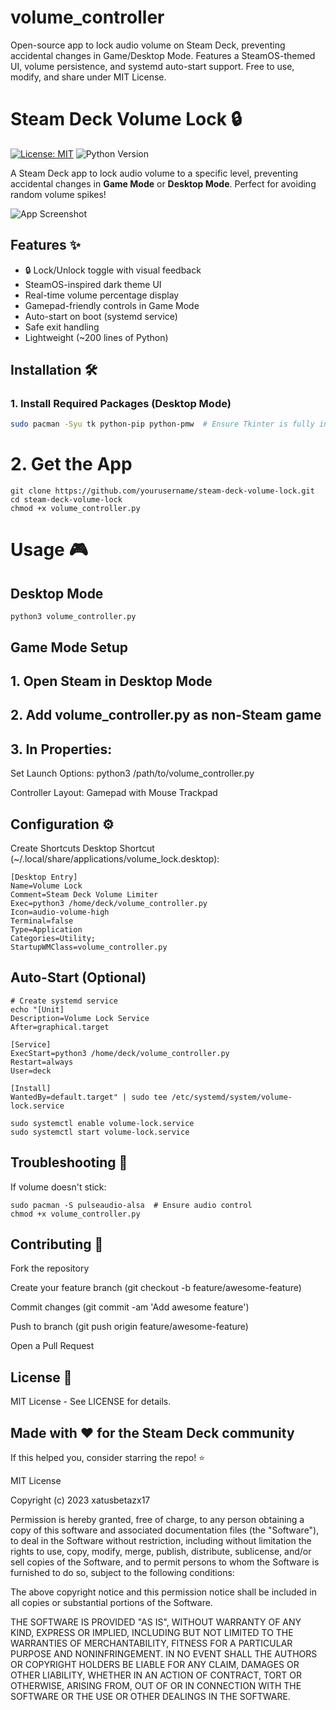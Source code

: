 # volume_controller
Open-source app to lock audio volume on Steam Deck, preventing accidental changes in Game/Desktop Mode.   Features a SteamOS-themed UI, volume persistence, and systemd auto-start support.   Free to use, modify, and share under MIT License.

# Steam Deck Volume Lock 🔒

[![License: MIT](https://img.shields.io/badge/License-MIT-blue.svg)](https://opensource.org/licenses/MIT)
![Python Version](https://img.shields.io/badge/Python-3.9%2B-green)

A Steam Deck app to lock audio volume to a specific level, preventing accidental changes in **Game Mode** or **Desktop Mode**. Perfect for avoiding random volume spikes!

![App Screenshot](screenshot.png) <!-- Add screenshot.png file later -->

## Features ✨
- 🔒 Lock/Unlock toggle with visual feedback
- SteamOS-inspired dark theme UI
- Real-time volume percentage display
- Gamepad-friendly controls in Game Mode
- Auto-start on boot (systemd service)
- Safe exit handling
- Lightweight (~200 lines of Python)

## Installation 🛠️

### 1. Install Required Packages (Desktop Mode)
```bash
sudo pacman -Syu tk python-pip python-pmw  # Ensure Tkinter is fully installed
```
# 2. Get the App
~~~
git clone https://github.com/yourusername/steam-deck-volume-lock.git
cd steam-deck-volume-lock
chmod +x volume_controller.py
~~~
# Usage 🎮

## Desktop Mode

~~~
python3 volume_controller.py
~~~

## Game Mode Setup

## 1. Open Steam in Desktop Mode

## 2. Add volume_controller.py as non-Steam game

## 3. In Properties:

Set Launch Options: python3 /path/to/volume_controller.py

Controller Layout: Gamepad with Mouse Trackpad

## Configuration ⚙️
Create Shortcuts
Desktop Shortcut (~/.local/share/applications/volume_lock.desktop):

~~~
[Desktop Entry]
Name=Volume Lock
Comment=Steam Deck Volume Limiter
Exec=python3 /home/deck/volume_controller.py
Icon=audio-volume-high
Terminal=false
Type=Application
Categories=Utility;
StartupWMClass=volume_controller.py
~~~
## Auto-Start (Optional)

~~~
# Create systemd service
echo "[Unit]
Description=Volume Lock Service
After=graphical.target

[Service]
ExecStart=python3 /home/deck/volume_controller.py
Restart=always
User=deck

[Install]
WantedBy=default.target" | sudo tee /etc/systemd/system/volume-lock.service

sudo systemctl enable volume-lock.service
sudo systemctl start volume-lock.service
~~~
## Troubleshooting 🔧
If volume doesn't stick:
~~~
sudo pacman -S pulseaudio-alsa  # Ensure audio control
chmod +x volume_controller.py
~~~

## Contributing 🤝

Fork the repository

Create your feature branch (git checkout -b feature/awesome-feature)

Commit changes (git commit -am 'Add awesome feature')

Push to branch (git push origin feature/awesome-feature)

Open a Pull Request

## License 📄
MIT License - See LICENSE for details.

## Made with ❤️ for the Steam Deck community
If this helped you, consider starring the repo! ⭐

MIT License

Copyright (c) 2023 xatusbetazx17

Permission is hereby granted, free of charge, to any person obtaining a copy
of this software and associated documentation files (the "Software"), to deal
in the Software without restriction, including without limitation the rights
to use, copy, modify, merge, publish, distribute, sublicense, and/or sell
copies of the Software, and to permit persons to whom the Software is
furnished to do so, subject to the following conditions:

The above copyright notice and this permission notice shall be included in all
copies or substantial portions of the Software.

THE SOFTWARE IS PROVIDED "AS IS", WITHOUT WARRANTY OF ANY KIND, EXPRESS OR
IMPLIED, INCLUDING BUT NOT LIMITED TO THE WARRANTIES OF MERCHANTABILITY,
FITNESS FOR A PARTICULAR PURPOSE AND NONINFRINGEMENT. IN NO EVENT SHALL THE
AUTHORS OR COPYRIGHT HOLDERS BE LIABLE FOR ANY CLAIM, DAMAGES OR OTHER
LIABILITY, WHETHER IN AN ACTION OF CONTRACT, TORT OR OTHERWISE, ARISING FROM,
OUT OF OR IN CONNECTION WITH THE SOFTWARE OR THE USE OR OTHER DEALINGS IN THE
SOFTWARE.



